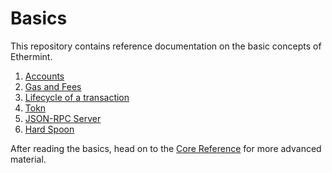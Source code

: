 <!--
order: false
parent:
  order: 3
-->

# Basics

This repository contains reference documentation on the basic concepts of Ethermint.

1. [Accounts](./accounts.md)
2. [Gas and Fees](./gas.md)
3. [Lifecycle of a transaction](./transactions.md)
4. [Tokn](./tokn.md)
5. [JSON-RPC Server](./json_rpc.md)
6. [Hard Spoon](./hard_spoon.md)

After reading the basics, head on to the [Core Reference](../core/README.md) for more advanced material.
